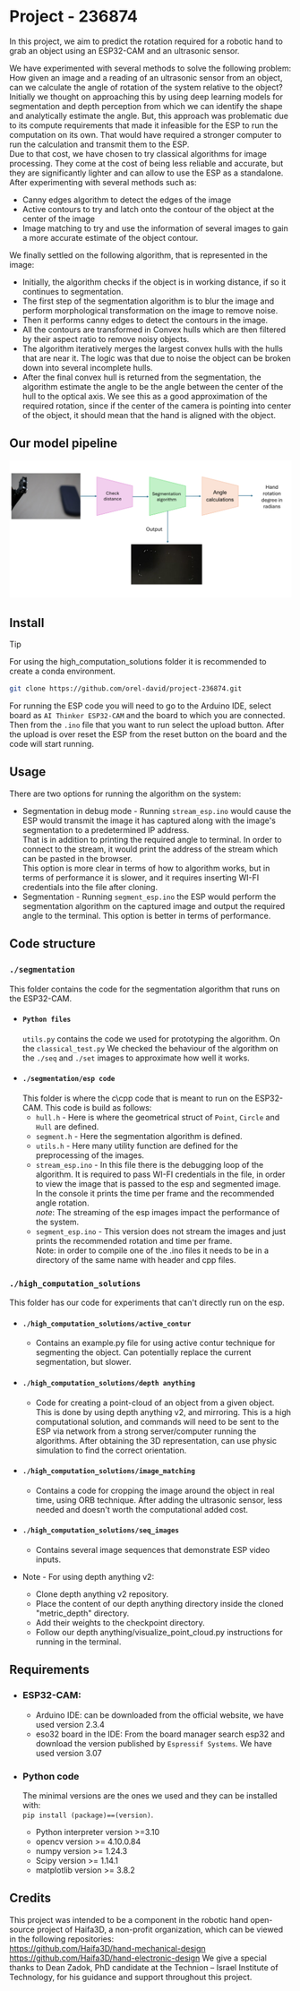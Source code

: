 # Project - 236874
In this project, we aim to predict the rotation required for a robotic hand to grab an object using an ESP32-CAM and an ultrasonic sensor.

We have experimented with several methods to solve the following problem: <br />
How given an image and a reading of an ultrasonic sensor from an object, can we calculate the angle of rotation of the system relative to the object?<br />
Initially we thought on approaching this by using deep learning models for segmentation and depth perception from which we can identify the shape and analytically estimate the angle.
But, this approach was problematic due to its compute requirements that made it infeasible for the ESP to run the computation on its own. 
That would have required a stronger computer to run the calculation and transmit them to the ESP.
<br />
Due to that cost, we have chosen to try classical algorithms for image processing.
They come at the cost of being less reliable and accurate, but they are significantly lighter and can allow to use the ESP as a standalone.
After experimenting with several methods such as: 
* Canny edges algorithm to detect the edges of the image
* Active contours to try and latch onto the contour of the object at the center of the image
* Image matching to try and use the information of several images to gain a more accurate estimate of the object contour.

We finally settled on the following algorithm, that is represented in the image:
* Initially, the algorithm checks if the object is in working distance, if so it continues to segmentation. 
* The first step of the segmentation algorithm is to blur the image and perform morphological transformation on the image to remove noise.
* Then it performs canny edges to detect the contours in the image.
* All the contours are transformed in Convex hulls which are then filtered by their aspect ratio to remove noisy objects.
* The algorithm iteratively merges the largest convex hulls with the hulls that are near it. The logic was that due to noise the object can be broken down into several incomplete hulls.
* After the final convex hull is returned from the segmentation, the algorithm estimate the angle to be the angle between the center of the hull to the optical axis.
We see this as a good approximation of the required rotation, since if the center of the camera is pointing into center of the object, it should mean that the hand is aligned with the object.
## Our model pipeline
![Image of our model pipeline](/images/Pipe.png)

## Install
> [!TIP]
> For using the high_computation_solutions folder it is recommended to create a conda environment. 
```bash
git clone https://github.com/orel-david/project-236874.git
```
For running the ESP code you will need to go to the Arduino IDE, select board as `AI Thinker ESP32-CAM` and the board to which you are connected.<br />
Then from the `.ino` file that you want to run select the upload button. After the upload is over reset the ESP from the reset button on the board and the code will start running.

## Usage
There are two options for running the algorithm on the system:
* Segmentation in debug mode - Running `stream_esp.ino` would cause the ESP would transmit the image it has captured along with the image's segmentation to a predetermined IP address. <br />
That is in addition to printing the required angle to terminal. In order to connect to the stream, it would print the address of the stream which can be pasted in the browser.<br />
This option is more clear in terms of how to algorithm works, but in terms of performance it is slower, and it requires inserting WI-FI credentials into the file after cloning.
* Segmentation - Running `segment_esp.ino` the ESP would perform the segmentation algorithm on the captured image and output the required angle to the terminal. This option is better in terms of performance.

## Code structure
### `./segmentation`
This folder contains the code for the segmentation algorithm that runs on the ESP32-CAM.
* #### `Python files`
  `utils.py` contains the code we used for prototyping the algorithm. On the `classical_test.py` We checked the behaviour of the algorithm on the `./seq` and `./set` images to approximate how well it works.
* #### `./segmentation/esp code`
  This folder is where the c\cpp code that is meant to run on the ESP32-CAM. This code is build as follows:
  * `hull.h` - Here is where the geometrical struct of `Point`, `Circle` and `Hull` are defined.
  * `segment.h` - Here the segmentation algorithm is defined.
  * `utils.h` - Here many utility function are defined for the preprocessing of the images.
  * `stream_esp.ino` - In this file there is the debugging loop of the algorithm. It is required to pass WI-FI credentials in the file, in order to view the image that is passed to the esp and segmented image. <br />
  In the console it prints the time per frame and the recommended angle rotation. <br />
  *note*: The streaming of the esp images impact the performance of the system.
  * `segment_esp.ino` - This version does not stream the images and just prints the recommended rotation and time per frame.<br />
  Note: in order to compile one of the .ino files it needs to be in a directory of the same name with header and cpp files. 

### `./high_computation_solutions`
This folder has our code for experiments that can't directly run on the esp.<br />

* #### `./high_computation_solutions/active_contur`
    * Contains an example.py file for using active contur technique for segmenting the object.
      Can potentially replace the current segmentation, but slower.
* #### `./high_computation_solutions/depth anything`
    * Code for creating a point-cloud of an object from a given object.
      This is done by using depth anything v2, and mirroring.
      This is a high computational solution, and commands will need to be sent to the ESP via network from a strong server/computer running the algorithms.
      After obtaining the 3D representation, can use physic simulation to find the correct orientation.
* #### `./high_computation_solutions/image_matching`
    * Contains a code for cropping the image around the object in real time, using ORB technique.
      After adding the ultrasonic sensor, less needed and doesn't worth the computational added cost.
* #### `./high_computation_solutions/seq_images`
    * Contains several image sequences that demonstrate ESP video inputs.

* Note - For using depth anything v2:
    * Clone depth anything v2 repository.
    * Place the content of our depth anything directory inside the cloned "metric_depth" directory.
    * Add their weights to the checkpoint directory.
    * Follow our depth anything/visualize_point_cloud.py instructions for running in the terminal.

## Requirements
* ### ESP32-CAM:
  * Arduino IDE: can be downloaded from the official website, we have used version 2.3.4
  * eso32 board in the IDE: From the board manager search esp32 and download the version published by `Espressif Systems`. We have used version 3.07
  
* ### Python code
     The minimal versions are the ones we used and they can be installed with: <br /> `pip install (package)==(version)`.
  * Python interpreter version >=3.10
  * opencv version >= 4.10.0.84
  * numpy version >= 1.24.3
  * Scipy version >= 1.14.1
  * matplotlib version >= 3.8.2

## Credits
This project was intended to be a component in the robotic hand open-source project of Haifa3D, a non-profit organization, which can be viewed in the following repositories: <br />
https://github.com/Haifa3D/hand-mechanical-design
https://github.com/Haifa3D/hand-electronic-design
We give a special thanks to Dean Zadok, PhD candidate at the Technion – Israel Institute of Technology, for his guidance and support throughout this project.

